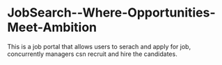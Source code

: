 # JobSearch--Where-Opportunities-Meet-Ambition
This is a job portal that allows users to serach and apply for job, concurrently managers csn recruit and hire the candidates.
